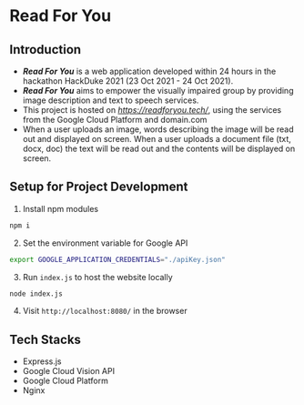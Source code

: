 # Read For You

## Introduction
* ***Read For You*** is a web application developed within 24 hours in the hackathon HackDuke 2021 (23 Oct 2021 - 24 Oct 2021).
* ***Read For You*** aims to empower the visually impaired group by providing image description and text to speech services.
* This project is hosted on *https://readforyou.tech/*, using the services from the Google Cloud Platform and domain.com
* When a user uploads an image, words describing the image will be read out and displayed on screen. When a user uploads a document file (txt, docx, doc) the text will be read out and the contents will be displayed on screen.

## Setup for Project Development
1. Install npm modules
```bash
npm i
```

2. Set the environment variable for Google API
```bash
export GOOGLE_APPLICATION_CREDENTIALS="./apiKey.json"
```

3. Run ```index.js``` to host the website locally
```bash
node index.js
```

4. Visit ```http://localhost:8080/``` in the browser

## Tech Stacks
* Express.js
* Google Cloud Vision API
* Google Cloud Platform
* Nginx
